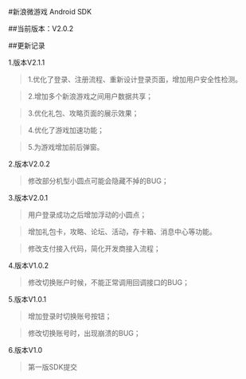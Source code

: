 #新浪微游戏 Android SDK

##当前版本：V2.0.2

##更新记录

1.版本V2.1.1
>1.优化了登录、注册流程、重新设计登录页面，增加用户安全性检测。

>2.增加多个新浪游戏之间用户数据共享；

>3.优化礼包、攻略页面的展示效果；

>4.优化了游戏加速功能；

>5.为游戏增加前后弹窗。


2.版本V2.0.2
>修改部分机型小圆点可能会隐藏不掉的BUG；

3.版本V2.0.1
>用户登录成功之后增加浮动的小圆点；

>增加礼包卡，攻略、论坛、活动，存卡箱、消息中心等功能。

>修改支付接入代码，简化开发商接入流程；

4.版本V1.0.2
>修改切换账户时候，不能正常调用回调接口的BUG；

5.版本V1.0.1
>增加登录时切换账号按钮；

>修改切换账号时，出现崩溃的BUG；

6.版本V1.0
>第一版SDK提交
